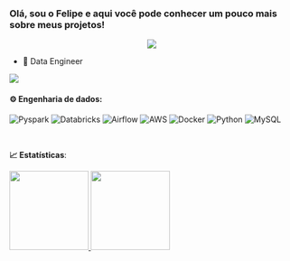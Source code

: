 ### Olá, sou o Felipe e aqui você pode conhecer um pouco mais sobre meus projetos!
<p align="center">
  <img src="https://media.giphy.com/media/du3J3cXyzhj75IOgvA/giphy.gif" />
</p>

- 🎲 Data Engineer



<div> 
<a href="https://www.linkedin.com/in/felipe-solera-b2a60026b" target="_blank"><img src="https://img.shields.io/badge/-LinkedIn-%230077B5?style=for-the-badge&logo=linkedin&logoColor=white" target="_blank"></a>

<div>


   #### ⚙️ Engenharia de dados:
 ![Pyspark](https://img.shields.io/badge/-Pyspark-black?style=flat-square&logo=Apache-Spark)
 ![Databricks](https://img.shields.io/badge/-Databricks-black?style=flat-square&logo=Databricks)
 ![Airflow](https://img.shields.io/badge/-Airflow-black?style=flat-square&logo=Apache-Airflow)
 ![AWS](https://img.shields.io/badge/-AWS-black?style=flat-square&logo=Amazon-AWS)
 ![Docker](https://img.shields.io/badge/-Docker-black?style=flat-square&logo=Docker)
  ![Python](https://img.shields.io/badge/-Python-black?style=flat-square&logo=Python)
 ![MySQL](https://img.shields.io/badge/-MySql-black?style=flat-square&logo=MySQL)


 <br>

<b> :chart_with_upwards_trend: Estatísticas</b>:

<a href="https://github.com/karinnecristina">
  <img height="140em" src="https://github-readme-stats.vercel.app/api?username=FelipeSolera&show_icons=true&theme=dark&include_commits=true"/>
</a>

<a href="https://github.com/karinnecristina">
  <img height="140em" src="https://github-readme-stats.vercel.app/api/top-langs/?username=FelipeSolera&layout=compact&langs_count=8&theme=dark"/>
</a>


<br></br>
